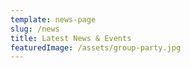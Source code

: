 ```yaml
---
template: news-page
slug: /news
title: Latest News & Events
featuredImage: /assets/group-party.jpg
---
```

